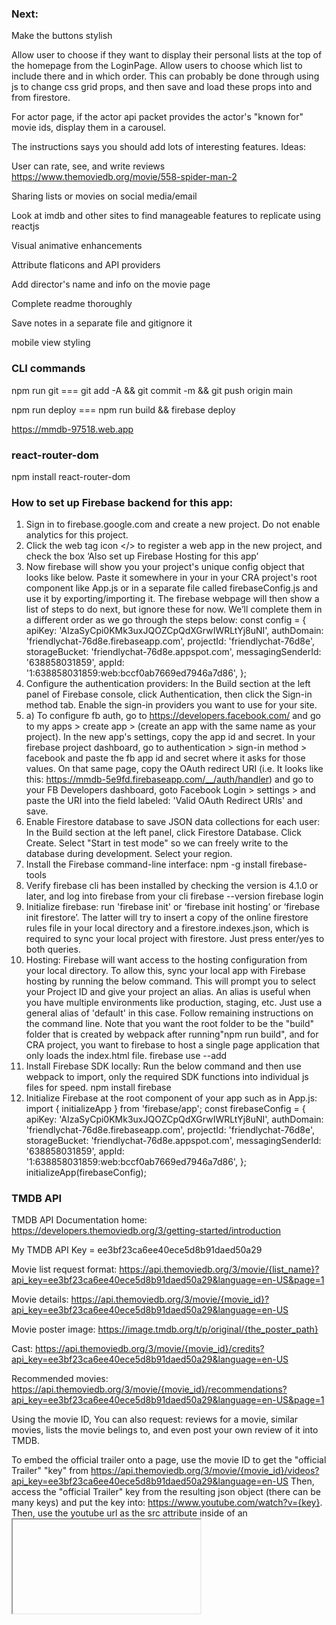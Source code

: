 ### Next:

Make the buttons stylish

Allow user to choose if they want to display their personal lists at the top of the homepage from the LoginPage. Allow users to choose which list to include there and in which order. This can probably be done through using js to change css grid props, and then save and load these props into and from firestore.

For actor page, if the actor api packet provides the actor's "known for" movie ids, display them in a carousel.

The instructions says you should add lots of interesting features. Ideas:

User can rate, see, and write reviews https://www.themoviedb.org/movie/558-spider-man-2

Sharing lists or movies on social media/email

Look at imdb and other sites to find manageable features to replicate using reactjs

Visual animative enhancements

Attribute flaticons and API providers

Add director's name and info on the movie page

Complete readme thoroughly

Save notes in a separate file and gitignore it

mobile view styling

### CLI commands

npm run git <msg> ===
git add -A && git commit -m <msg> && git push origin main

npm run deploy ===
npm run build && firebase deploy

https://mmdb-97518.web.app

### react-router-dom

npm install react-router-dom

### How to set up Firebase backend for this app:

1. Sign in to firebase.google.com and create a new project. Do not enable analytics for this project.
2. Click the web tag icon </> to register a web app in the new project, and check the box ‘Also set up Firebase Hosting for this app’
3. Now firebase will show you your project's unique config object that looks like below. Paste it somewhere in your in your CRA project's root component like App.js or in a separate file called firebaseConfig.js and use it by exporting/importing it. The firebase webpage will then show a list of steps to do next, but ignore these for now. We’ll complete them in a different order as we go through the steps below:
   const config = {
   apiKey: 'AIzaSyCpi0KMk3uxJQOZCpQdXGrwIWRLtYj8uNI',
   authDomain: 'friendlychat-76d8e.firebaseapp.com',
   projectId: 'friendlychat-76d8e',
   storageBucket: 'friendlychat-76d8e.appspot.com',
   messagingSenderId: '638858031859',
   appId: '1:638858031859:web:bccf0ab7669ed7946a7d86',
   };
4. Configure the authentication providers: In the Build section at the left panel of Firebase console, click Authentication, then click the Sign-in method tab. Enable the sign-in providers you want to use for your site.
5. a) To configure fb auth, go to https://developers.facebook.com/ and go to my apps > create app > (create an app with the same name as your project). In the new app's settings, copy the app id and secret. In your firebase project dashboard, go to authentication > sign-in method > facebook and paste the fb app id and secret where it asks for those values. On that same page, copy the OAuth redirect URI (i.e. It looks like this: https://mmdb-5e9fd.firebaseapp.com/__/auth/handler) and go to your FB Developers dashboard, goto Facebook Login > settings > and paste the URI into the field labeled: 'Valid OAuth Redirect URIs' and save.
6. Enable Firestore database to save JSON data collections for each user: In the Build section at the left panel, click Firestore Database. Click Create. Select "Start in test mode" so we can freely write to the database during development. Select your region.
7. Install the Firebase command-line interface:
   npm -g install firebase-tools
8. Verify firebase cli has been installed by checking the version is 4.1.0 or later, and log into firebase from your cli
   firebase --version
   firebase login
9. Initialize firebase: run 'firebase init' or ‘firebase init hosting’ or ‘firebase init firestore’. The latter will try to insert a copy of the online firestore rules file in your local directory and a firestore.indexes.json, which is required to sync your local project with firestore. Just press enter/yes to both queries.
10. Hosting: Firebase will want access to the hosting configuration from your local directory. To allow this, sync your local app with Firebase hosting by running the below command. This will prompt you to select your Project ID and give your project an alias. An alias is useful when you have multiple environments like production, staging, etc. Just use a general alias of 'default' in this case. Follow remaining instructions on the command line. Note that you want the root folder to be the "build" folder that is created by webpack after running"npm run build", and for CRA project, you want to firebase to host a single page application that only loads the index.html file.
    firebase use --add
11. Install Firebase SDK locally: Run the below command and then use webpack to import, only the required SDK functions into individual js files for speed.
    npm install firebase
12. Initialize Firebase at the root component of your app such as in App.js:
    import { initializeApp } from 'firebase/app';
    const firebaseConfig = {
    apiKey: 'AIzaSyCpi0KMk3uxJQOZCpQdXGrwIWRLtYj8uNI',
    authDomain: 'friendlychat-76d8e.firebaseapp.com',
    projectId: 'friendlychat-76d8e',
    storageBucket: 'friendlychat-76d8e.appspot.com',
    messagingSenderId: '638858031859',
    appId: '1:638858031859:web:bccf0ab7669ed7946a7d86',
    };
    initializeApp(firebaseConfig);

### TMDB API

TMDB API Documentation home: https://developers.themoviedb.org/3/getting-started/introduction

My TMDB API Key = ee3bf23ca6ee40ece5d8b91daed50a29

Movie list request format: https://api.themoviedb.org/3/movie/{list_name}?api_key=ee3bf23ca6ee40ece5d8b91daed50a29&language=en-US&page=1

Movie details: https://api.themoviedb.org/3/movie/{movie_id}?api_key=ee3bf23ca6ee40ece5d8b91daed50a29&language=en-US

Movie poster image: https://image.tmdb.org/t/p/original/{the_poster_path}

Cast: https://api.themoviedb.org/3/movie/{movie_id}/credits?api_key=ee3bf23ca6ee40ece5d8b91daed50a29&language=en-US

Recommended movies: https://api.themoviedb.org/3/movie/{movie_id}/recommendations?api_key=ee3bf23ca6ee40ece5d8b91daed50a29&language=en-US&page=1

Using the movie ID, You can also request: reviews for a movie,
similar movies, lists the movie belings to, and even post your own review of it into TMDB.

To embed the official trailer onto a page, use the movie ID to get the "official Trailer" "key" from
https://api.themoviedb.org/3/movie/{movie_id}/videos?api_key=ee3bf23ca6ee40ece5d8b91daed50a29&language=en-US
Then, access the "official Trailer" key from the resulting json object (there can be many keys) and put the key into: https://www.youtube.com/watch?v={key}.
Then, use the youtube url as the src attribute inside of an <iframe> tag.
